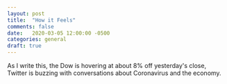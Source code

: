 ```yaml
---
layout: post
title:  "How it Feels"
comments: false
date:   2020-03-05 12:00:00 -0500
categories: general
draft: true
---
```


As I write this, the Dow is hovering at about 8% off yesterday's close, Twitter is buzzing with conversations about Coronavirus and the economy. 

 